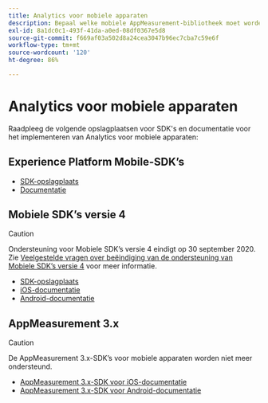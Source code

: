 ```yaml
---
title: Analytics voor mobiele apparaten
description: Bepaal welke mobiele AppMeasurement-bibliotheek moet worden gebruikt.
exl-id: 8a1dc0c1-493f-41da-a0ed-08df0367e5d8
source-git-commit: f669af03a502d8a24cea3047b96ec7cba7c59e6f
workflow-type: tm+mt
source-wordcount: '120'
ht-degree: 86%

---
```


# Analytics voor mobiele apparaten

Raadpleeg de volgende opslagplaatsen voor SDK&#39;s en documentatie voor het implementeren van Analytics voor mobiele apparaten:

## Experience Platform Mobile-SDK’s

* [SDK-opslagplaats](https://github.com/Adobe-Marketing-Cloud/aep-sdks-documentation)
* [Documentatie](https://aep-sdks.gitbook.io/docs/)

## Mobiele SDK’s versie 4

>[!CAUTION]
>
>Ondersteuning voor Mobiele SDK’s versie 4 eindigt op 30 september 2020. Zie [Veelgestelde vragen over beëindiging van de ondersteuning van Mobiele SDK’s versie 4](https://aep-sdks.gitbook.io/docs/version-4-sdk-end-of-support-faq) voor meer informatie.

* [SDK-opslagplaats](https://github.com/Adobe-Marketing-Cloud/mobile-services/tree/master/sdks)
* [iOS-documentatie](https://experienceleague.adobe.com/docs/mobile-services/ios/overview.html)
* [Android-documentatie](https://experienceleague.adobe.com/docs/mobile-services/android/overview.html)

## AppMeasurement 3.x

>[!CAUTION]
>
>De AppMeasurement 3.x-SDK’s voor mobiele apparaten worden niet meer ondersteund.

* [AppMeasurement 3.x-SDK voor iOS-documentatie](../../assets/adobe_mobile_ios_3x.pdf)
* [AppMeasurement 3.x-SDK voor Android-documentatie](../../assets/android_3x.pdf)
